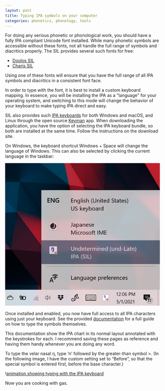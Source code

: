 ```yaml
---
layout: post
title: Typing IPA symbols on your computer
categories: phonetics, phonology, tools
---
```


For doing any serious phonetic or phonological work, you should have a fully IPA compliant Unicode font installed. While many phonetic symbols are accessible without these fonts, not all handle the full range of symbols and diacritics properly. The SIL provides several such fonts for free:

- [Doulos SIL](https://software.sil.org/doulos/)
- [Charis SIL](https://software.sil.org/charis/)

Using one of these fonts will ensure that you have the full range of all IPA symbols and diacritics in a consistent font face. 

In order to type with the font, it is best to install a custom keyboard mapping. In essence, you will be installing the IPA as a "language" for your operating system, and switching to this mode will change the behavior of your keyboard to make typing IPA direct and easy. 

SIL also provides such [IPA keyboards](https://scripts.sil.org/cms/scripts/page.php?site_id=nrsi&id=UniIPAKeyboard) for both Windows and macOS, and Linux through the open source [Keyman](https://keyman.com/) app. When downloading the application, you have the option of selecting the IPA keyboard bundle, so both are installed at the same time. Follow the instructions on the download site.

On Windows, the keyboard shortcut Windows + Space will change the language of Windows. This can also be selected by clicking the current language in the taskbar:

![screenshot showing IPA language in taskbar](assets/ipa-keyman.png)

Once installed and enabled, you now have full access to all IPA characters using just your keyboard. See the provided [documentation](https://help.keyman.com/keyboard/sil_ipa/1.8.4/sil_ipa) for a full guide on how to type the symbols themselves. 

This documentation show the IPA chart in its normal layout annotated with the keystrokes for each. I recommend saving these pages as reference and having them handy whenever you are doing any word. 

To type the velar nasal ŋ, type ‘n’ followed by the greater-than symbol >. (In the following image, I have the custom setting set to “Before”, so that the special symbol is entered first, before the base character.)

ǃ[animation showing typing with the IPA keyboard](assets/greatjob.gif)

Now you are cooking with gas. 